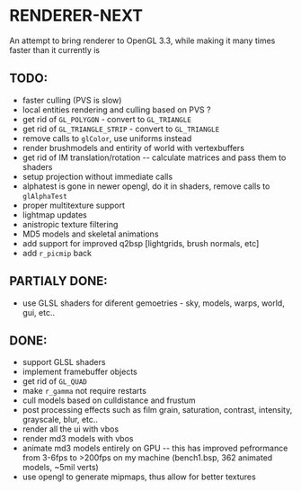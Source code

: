 # RENDERER-NEXT
An attempt to bring renderer to OpenGL 3.3, while making it many times faster than it currently is


## TODO:
- faster culling (PVS is slow)
- local entities rendering and culling based on PVS ?
- get rid of `GL_POLYGON` - convert to `GL_TRIANGLE`
- get rid of `GL_TRIANGLE_STRIP` - convert to `GL_TRIANGLE`
- remove calls to `glColor`, use uniforms instead
- render brushmodels and entirity of world with vertexbuffers
- get rid of IM translation/rotation -- calculate matrices and pass them to shaders
- setup projection without immediate calls
- alphatest is gone in newer opengl, do it in shaders, remove calls to `glAlphaTest`
- proper multitexture support
- lightmap updates
- anistropic texture filtering
- MD5 models and skeletal animations
- add support for improved q2bsp [lightgrids, brush normals, etc]
- add `r_picmip` back

## PARTIALY DONE:
- use GLSL shaders for diferent gemoetries - sky, models, warps, world, gui, etc..

## DONE:
- support GLSL shaders
- implement framebuffer objects
- get rid of `GL_QUAD`
- make `r_gamma` not require restarts
- cull models based on culldistance and frustum
- post processing effects such as film grain, saturation, contrast, intensity, grayscale, blur, etc..
- render all the ui with vbos
- render md3 models with vbos
- animate md3 models entirely on GPU -- this has improved pefrormance from 3-6fps to >200fps on my machine (bench1.bsp, 362 animated models, ~5mil verts)
- use opengl to generate mipmaps, thus allow for better textures

